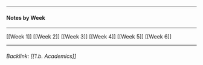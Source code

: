 - - -

#### Notes by Week
- - -
[[Week 1]]
[[Week 2]]
[[Week 3]]
[[Week 4]]
[[Week 5]]
[[Week 6]] 
- - - 

###### Backlink: [[1.b. Academics]]
